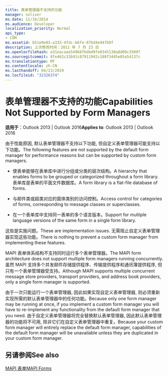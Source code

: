 ```yaml
---
title: 表单管理器不支持的功能
manager: soliver
ms.date: 11/16/2014
ms.audience: Developer
localization_priority: Normal
api_type:
- COM
ms.assetid: b51e9e03-a333-4fdc-b6fe-87bd4e947b9f
description: 上次修改时间：2011 年 7 月 23 日
ms.openlocfilehash: e31eacaae54968fbdbd9fe0345130a8d09c3509f
ms.sourcegitcommit: 8fe462c32b91c87911942c188f3445e85a54137c
ms.translationtype: MT
ms.contentlocale: zh-CN
ms.lasthandoff: 04/23/2019
ms.locfileid: "32326374"
---
```

# <a name="capabilities-not-supported-by-form-managers"></a><span data-ttu-id="e3962-103">表单管理器不支持的功能</span><span class="sxs-lookup"><span data-stu-id="e3962-103">Capabilities Not Supported by Form Managers</span></span>

  
  
<span data-ttu-id="e3962-104">**适用于**：Outlook 2013 | Outlook 2016</span><span class="sxs-lookup"><span data-stu-id="e3962-104">**Applies to**: Outlook 2013 | Outlook 2016</span></span> 
  
<span data-ttu-id="e3962-105">由于性能原因, 默认表单管理器不支持以下功能, 但自定义表单管理器可能支持以下功能。</span><span class="sxs-lookup"><span data-stu-id="e3962-105">The following features are not supported by the default form manager for performance reasons but can be supported by custom form managers.</span></span>
  
- <span data-ttu-id="e3962-106">使表单能够在表单库中进行分组或分类的层次结构。</span><span class="sxs-lookup"><span data-stu-id="e3962-106">A hierarchy that enables forms to be grouped or categorized throughout a form library.</span></span> <span data-ttu-id="e3962-107">表单库是表单的平面文件数据库。</span><span class="sxs-lookup"><span data-stu-id="e3962-107">A form library is a flat-file database of forms.</span></span>
    
- <span data-ttu-id="e3962-108">与邮件类或超类对应的窗体类别的访问控制。</span><span class="sxs-lookup"><span data-stu-id="e3962-108">Access control for categories of forms, corresponding to message classes or superclasses.</span></span>
    
- <span data-ttu-id="e3962-109">在一个表单库中支持同一表单的多个语言版本。</span><span class="sxs-lookup"><span data-stu-id="e3962-109">Support for multiple language versions of the same form in a single form library.</span></span>
    
<span data-ttu-id="e3962-110">这些是实施问题。</span><span class="sxs-lookup"><span data-stu-id="e3962-110">These are implementation issues.</span></span> <span data-ttu-id="e3962-111">无需阻止自定义表单管理器实现这些功能。</span><span class="sxs-lookup"><span data-stu-id="e3962-111">There is nothing to prevent a custom form manager from implementing these features.</span></span>
  
<span data-ttu-id="e3962-112">MAPI 表单体系结构不支持同时运行多个表单管理器。</span><span class="sxs-lookup"><span data-stu-id="e3962-112">The MAPI form architecture does not support multiple form managers running concurrently.</span></span> <span data-ttu-id="e3962-113">虽然 MAPI 支持多个并发邮件存储提供程序、传输提供程序和通讯簿提供程序, 但只有一个表单管理器受支持。</span><span class="sxs-lookup"><span data-stu-id="e3962-113">Although MAPI supports multiple concurrent message store providers, transport providers, and address book providers, only a single form manager is supported.</span></span>
  
<span data-ttu-id="e3962-114">由于一次只能运行一个表单管理器, 因此如果实现自定义表单管理器, 则必须重新实现所需的默认表单管理器中的任何功能。</span><span class="sxs-lookup"><span data-stu-id="e3962-114">Because only one form manager may be running at once, if you implement a custom form manager you will have to re-implement any functionality from the default form manager that you need.</span></span> <span data-ttu-id="e3962-115">由于自定义表单管理器将完全替换默认表单管理器, 因此默认表单管理器的功能将不可用, 除非它们在自定义表单管理器中重复。</span><span class="sxs-lookup"><span data-stu-id="e3962-115">Because your custom form manager will entirely replace the default form manager, capabilities of the default form manager will be unavailable unless they are duplicated in your custom form manager.</span></span>
  
## <a name="see-also"></a><span data-ttu-id="e3962-116">另请参阅</span><span class="sxs-lookup"><span data-stu-id="e3962-116">See also</span></span>



[<span data-ttu-id="e3962-117">MAPI 表单</span><span class="sxs-lookup"><span data-stu-id="e3962-117">MAPI Forms</span></span>](mapi-forms.md)

